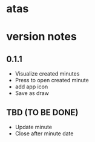 # atas

# version notes

## 0.1.1
* Visualize created minutes
* Press to open created minute
* add app icon
* Save as draw

## TBD (TO BE DONE)
* Update minute
* Close after minute date